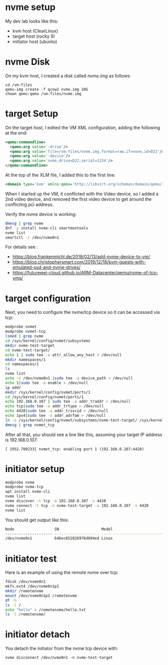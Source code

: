 # nvme setup

My dev lab looks like this:

 * kvm host  (ClearLinux)
 * target host (rocky 9)
 * initiator host (ubuntu)

# nvme Disk

On my kvm host, I created a disk called *nvme.img* as follows:
```
cd /vm-files
qemu-img create -f qcow2 nvme.img 10G
chown qemu:qemu /vm-files/nvme.img
```

# target Setup

On the target host, I edited the VM XML configuration, adding the following at the end:
```xml
<qemu:commandline>
  <qemu:arg value='-drive'/>
  <qemu:arg value='file=/vm-files/nvme.img,format=raw,if=none,id=D22'/>
  <qemu:arg value='-device'/>
  <qemu:arg value='nvme,drive=D22,serial=1234'/>
</qemu:commandline>
```

At the top of the XLM file, I added this to the first line:
```xml
<domain type='kvm' xmlns:qemu='http://libvirt.org/schemas/domain/qemu/1.0'>
```

When I started up the VM, it conflicted with the Video device, so I added a 2nd video device, and removed the first video device to 
get around the conflicting pci address.

Verify the nvme device is working:
```bash
dmesg | grep nvme
dnf -y install nvme-cli smartmontools
nvme list
smartctl -i /dev/nvme0n1
```

For details see :
 * https://blog.frankenmichl.de/2018/02/13/add-nvme-device-to-vm/
 * https://blog.christophersmart.com/2019/12/18/kvm-guests-with-emulated-ssd-and-nvme-drives/
 * https://futurewei-cloud.github.io/ARM-Datacenter/qemu/nvme-of-tcp-vms/

# target configuration

Next, you need to configure the nvme/tcp device so it can be accessed via tcp:
```bash
modprobe nvmet
modprobe nvmet-tcp
lsmod | grep nvme
cd /sys/kernel/config/nvmet/subsystems
mkdir nvme-test-target
cd nvme-test-target/
echo 1 | sudo tee -a attr_allow_any_host > /dev/null
mkdir namespaces/1
cd namespaces/1
ls
nvme list
echo -n /dev/nvme0n1 |sudo tee -a device_path > /dev/null
echo 1|sudo tee -a enable > /dev/null
ip addr
mkdir /sys/kernel/config/nvmet/ports/1
cd /sys/kernel/config/nvmet/ports/1
echo 192.168.0.107 | sudo tee -a addr_traddr > /dev/null
echo tcp|sudo tee -a addr_trtype > /dev/null
echo 4420|sudo tee -a addr_trsvcid > /dev/null
echo ipv4|sudo tee -a addr_adrfam > /dev/null
ln -s /sys/kernel/config/nvmet/subsystems/nvme-test-target/ /sys/kernel/config/nvmet/ports/1/subsystems/nvme-test-target
dmesg | grep nvmet_tcp
```

After all that, you should see a line like this, assuming your target IP address is 192.168.0.107:
```
[ 1952.700233] nvmet_tcp: enabling port 1 (192.168.0.107:4420)
```

# initiator setup

```bash
modprobe nvme
modprobe nvme-tcp
apt install nvme-cli
nvme list
nvme discover -t tcp -a 192.168.0.107 -s 4420
nvme connect -t tcp -n nvme-test-target -a 192.168.0.107 -s 4420
nvme list
```

You should get output like this:
```bash
Node                  SN                   Model                                    Namespace Usage                      Format           FW Rev  
--------------------- -------------------- ---------------------------------------- --------- -------------------------- ---------------- --------
/dev/nvme0n1          646ec652826976d694ed Linux                                    1          10.74  GB /  10.74  GB    512   B +  0 B   5.14.0-3
```

# initiator test

Here is an example of using the remote nvme over tcp:
```bash
fdisk /dev/nvme0n1
mkfs.ext4 /dev/nvme0n1p1 
mkdir /remotenvme
mount /dev/nvme0n1p1 /remotenvme
df -h
ls -l /
echo "hello" > /remotenvme/hello.txt
ls -l /remotenvme/
```

# initiator detach

You detach the initiator from the nvme tcp device with:
```
nvme disconnect /dev/nvme0n1 -n nvme-test-target
```
